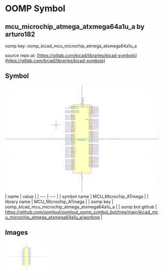 # OOMP Symbol  
## mcu_microchip_atmega_atxmega64a1u_a  by arturo182  
  
oomp key: oomp_kicad_mcu_microchip_atmega_atxmega64a1u_a  
  
source repo at: [https://gitlab.com/kicad/libraries/kicad-symbols](https://gitlab.com/kicad/libraries/kicad-symbols)  
## Symbol  
  
[![working.png](working_600.png)](working.png)  
| name | value | 
| --- | --- | 
| symbol name | MCU_Microchip_ATmega | 
| library name | MCU_Microchip_ATmega | 
| oomp key | oomp_kicad_mcu_microchip_atmega_atxmega64a1u_a | 
| oomp bot github | https://github.com/oomlout/oomlout_oomp_symbol_bot/tree/main/kicad_mcu_microchip_atmega_atxmega64a1u_a/working | 
## Images  
  
[![working.png](working_140.png)](working.png)  
